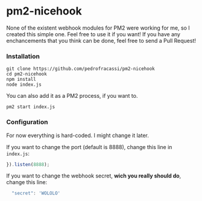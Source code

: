 # pm2-nicehook

None of the existent webhook modules for PM2 were working for me, so I created this simple one. Feel free to use it if you want!
If you have any enchancements that you think can be done, feel free to send a Pull Request!

### Installation
```
git clone https://github.com/pedrofracassi/pm2-nicehook
cd pm2-nicehook
npm install
node index.js
```
You can also add it as a PM2 process, if you want to.
```
pm2 start index.js
```

### Configuration
For now everything is hard-coded. I might change it later.

If you want to change the port (default is 8888), change this line in `index.js`:
```javascript
}).listen(8888);
```


If you want to change the webhook secret, **wich you really should do**, change this line:
```javascript
  "secret": 'WOLOLO'
```
